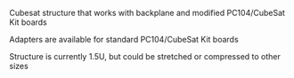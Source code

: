 Cubesat structure that works with backplane and modified PC104/CubeSat Kit boards

Adapters are available for standard PC104/CubeSat Kit boards 

Structure is currently 1.5U, but could be stretched or compressed to other sizes
